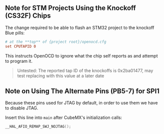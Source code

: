 ## Note for STM Projects Using the Knockoff (CS32F) Chips

The change required to be able to flash an STM32 project to the knockoff Blue pills:
```cfg
# at the **top** of {project root}/openocd.cfg
set CPUTAPID 0
```

This  instructs OpenOCD to ignore what the chip self reports as and attempt to program it.

> Untested: The reported tap ID of the knockoffs is 0x2ba01477, may test replacing with this value at a later date

## Note on Using The Alternate Pins (PB5-7) for SPI1

Because these pins used for JTAG by default, in order to use them we have to disable JTAG.

Insert this line into `main` after CubeMX's initialization calls:
```c
__HAL_AFIO_REMAP_SWJ_NOJTAG();
```